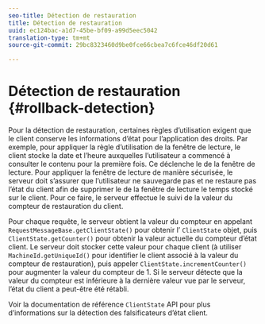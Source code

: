 ```yaml
---
seo-title: Détection de restauration
title: Détection de restauration
uuid: ec124bac-a1d7-45be-bf09-a99d5eec5042
translation-type: tm+mt
source-git-commit: 29bc8323460d9be0fce66cbea7c6fce46df20d61

---
```



# Détection de restauration {#rollback-detection}

Pour la détection de restauration, certaines règles d’utilisation exigent que le client conserve les informations d’état pour l’application des droits. Par exemple, pour appliquer la règle d’utilisation de la fenêtre de lecture, le client stocke la date et l’heure auxquelles l’utilisateur a commencé à consulter le contenu pour la première fois. Ce  déclenche le de la fenêtre de lecture. Pour appliquer la fenêtre de lecture de manière sécurisée, le serveur doit s’assurer que l’utilisateur ne sauvegarde pas et ne restaure pas l’état du client afin de supprimer le de la fenêtre de lecture  le temps stocké sur le client. Pour ce faire, le serveur effectue le suivi de la valeur du compteur de restauration du client.

Pour chaque requête, le serveur obtient la valeur du compteur en appelant `RequestMessageBase.getClientState()` pour obtenir l’ `ClientState` objet, puis `ClientState.getCounter()` pour obtenir la valeur actuelle du compteur d’état client. Le serveur doit stocker cette valeur pour chaque client (à utiliser `MachineId.getUniqueId()` pour identifier le client associé à la valeur du compteur de restauration), puis appeler `ClientState.incrementCounter()` pour augmenter la valeur du compteur de 1. Si le serveur détecte que la valeur du compteur est inférieure à la dernière valeur vue par le serveur, l’état du client a peut-être été rétabli.

Voir la documentation de référence `ClientState` API pour plus d’informations sur la détection des falsificateurs d’état client.
